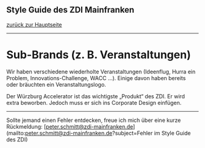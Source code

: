 ## Style Guide des ZDI Mainfranken
[zurück zur Hauptseite](Readme.md)

---

# Sub-Brands (z. B. Veranstaltungen)
Wir haben verschiedene wiederholte Veranstaltungen (Ideenflug, Hurra ein Problem, Innovations-Challenge, WACC …). Einige davon haben bereits oder bräuchten ein Veranstaltungslogo.

Der Würzburg Accelerator ist das wichtigste „Produkt“ des ZDI. Er wird extra beworben. Jedoch muss er sich ins Corporate Design einfügen.


---

Sollte jemand einen Fehler entdecken, freue ich mich über eine kurze Rückmeldung: [peter.schmitt@zdi-mainfranken.de](mailto:peter.schmitt@zdi-mainfranken.de?subject=Fehler im Style Guide des ZDI)